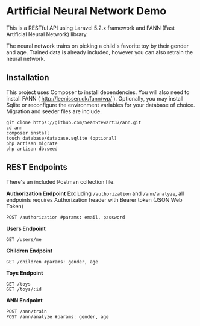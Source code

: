 # Artificial Neural Network Demo

This is a RESTful API using Laravel 5.2.x framework and FANN (Fast Artificial Neural Network) library.

The neural network trains on picking a child's favorite toy by their gender and age. Trained data is already included, however you can also retrain the neural network.

## Installation ##
This project uses Composer to install dependencies. You will also need to install FANN ( http://leenissen.dk/fann/wp/ ).
Optionally, you may install Sqlite or reconfigure the environment variables for your database of choice. Migration and seeder files are include.

```
git clone https://github.com/SeanStewart37/ann.git
cd ann
composer install
touch database/database.sqlite (optional)
php artisan migrate
php artisan db:seed
```

## REST Endpoints ##
There's an included Postman collection file.

**Authorization Endpoint**
Excluding `/authorization` and `/ann/analyze`, all endpoints requires Authorization header with Bearer token (JSON Web Token)
```
POST /authorization #params: email, password
```
**Users Endpoint**
```
GET /users/me
```

**Children Endpoint**
```
GET /children #params: gender, age
```

**Toys Endpoint**
```
GET /toys
GET /toys/:id
```

**ANN Endpoint**
```
POST /ann/train
POST /ann/analyze #params: gender, age
```

